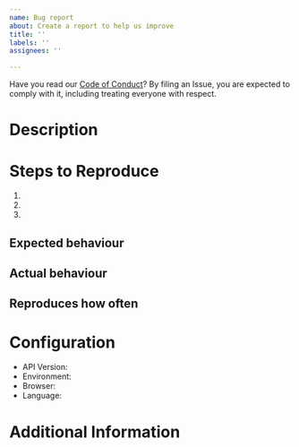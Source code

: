 ```yaml
---
name: Bug report
about: Create a report to help us improve
title: ''
labels: ''
assignees: ''

---
```


Have you read our [Code of Conduct](https://github.com/Flutterwave/Ruby/blob/master/CONTRIBUTING.md)? By filing an Issue, you are expected to comply with it, including treating everyone with respect.

# Description
<!-- Description of the issue -->

# Steps to Reproduce

1. <!-- First Step -->
2. <!-- Second Step -->
3. <!-- and so on… -->

## Expected behaviour
<!-- What you expect to happen -->

## Actual behaviour
<!-- What actually happens -->

## Reproduces how often
<!-- What percentage of the time does it reproduce? -->

# Configuration
- API Version: <!-- v2 or v3 -->
- Environment: <!-- test mode or live mode  -->
- Browser: <!-- [all | Chrome XX | Firefox XX | IE XX | Safari XX | Mobile Chrome XX | Android X.X Web Browser | iOS XX Safari | iOS XX UIWebView | iOS XX WKWebView ]  -->
- Language: <!-- [all | Node X.X | TypeScript X.X | Python X.X | ES6/7 | ES5 | Dart | Android X.X | PHP X.X | Laravel X.X ]  -->

# Additional Information
<!-- Any additional information, configuration or data that might be necessary to reproduce the issue e.g. detailed explanation, stack traces, related issues, suggestions on how to fix, links for us to have more context like StackOverflow, Gitter, etc. -->
